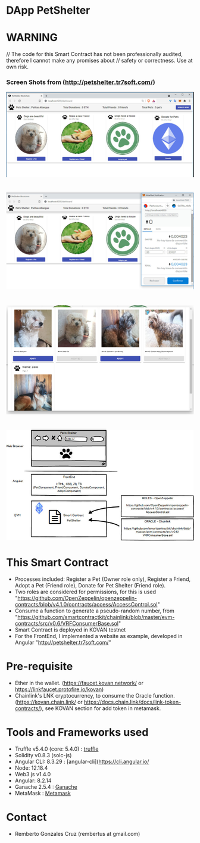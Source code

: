 # DApp PetShelter

# WARNING
// The code for this Smart Contract has not been professionally audited, therefore I cannot make any promises about
// safety or correctness. Use at own risk.

### Screen Shots  from (http://petshelter.tr7soft.com/)
![Main Screen in Angular](pets-main.jpg)
#
![Register Friend](pets-registerfriend.jpg)
#
![Adopt process](pets-adopt.jpg)
#
![INfraestructure](pets-infraestructure.jpg)

# This Smart Contract
- Processes included: Register a Pet (Owner role only), Register a Friend, Adopt a Pet (Friend role), Donate for Pet Shelter (Friend role).
- Two roles are considered for permissions, for this is used "https://github.com/OpenZeppelin/openzeppelin-contracts/blob/v4.1.0/contracts/access/AccessControl.sol"
- Consume a function to generate a pseudo-random number, from "https://github.com/smartcontractkit/chainlink/blob/master/evm-contracts/src/v0.6/VRFConsumerBase.sol"
- Smart Contract is deployed in KOVAN testnet
- For the FrontEnd, I implemented a website as example, developed in Angular "http://petshelter.tr7soft.com/"

# Pre-requisite
- Ether in the wallet. (https://faucet.kovan.network/  or https://linkfaucet.protofire.io/kovan)
- Chainlink's LNK cryptocurrency, to consume the Oracle function.  (https://kovan.chain.link/ or https://docs.chain.link/docs/link-token-contracts/), see KOVAN section for add token in metamask.

# Tools and Frameworks used 
- Truffle v5.4.0 (core: 5.4.0) : [truffle](https://www.trufflesuite.com/)
- Solidity v0.8.3 (solc-js)
- Angular CLI: 8.3.29 : [angular-cli](https://cli.angular.io/
- Node: 12.18.4
- Web3.js v1.4.0
- Angular: 8.2.14
- Ganache 2.5.4 : [Ganache](https://www.trufflesuite.com/ganache)
- MetaMask : [Metamask](https://chrome.google.com/webstore/detail/metamask/nkbihfbeogaeaoehlefnkodbefgpgknn)

# Contact
- Remberto Gonzales Cruz (rembertus at gmail.com)
